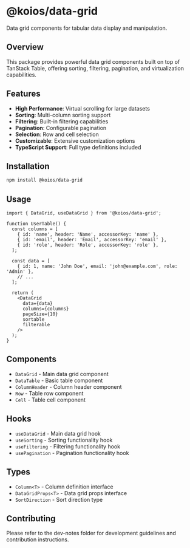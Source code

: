 # @koios/data-grid

Data grid components for tabular data display and manipulation.

## Overview

This package provides powerful data grid components built on top of TanStack Table, offering sorting, filtering, pagination, and virtualization capabilities.

## Features

- **High Performance**: Virtual scrolling for large datasets
- **Sorting**: Multi-column sorting support
- **Filtering**: Built-in filtering capabilities
- **Pagination**: Configurable pagination
- **Selection**: Row and cell selection
- **Customizable**: Extensive customization options
- **TypeScript Support**: Full type definitions included

## Installation

```bash
npm install @koios/data-grid
```

## Usage

```tsx
import { DataGrid, useDataGrid } from '@koios/data-grid';

function UserTable() {
  const columns = [
    { id: 'name', header: 'Name', accessorKey: 'name' },
    { id: 'email', header: 'Email', accessorKey: 'email' },
    { id: 'role', header: 'Role', accessorKey: 'role' },
  ];

  const data = [
    { id: 1, name: 'John Doe', email: 'john@example.com', role: 'Admin' },
    // ...
  ];

  return (
    <DataGrid
      data={data}
      columns={columns}
      pageSize={10}
      sortable
      filterable
    />
  );
}
```

## Components

- `DataGrid` - Main data grid component
- `DataTable` - Basic table component
- `ColumnHeader` - Column header component
- `Row` - Table row component
- `Cell` - Table cell component

## Hooks

- `useDataGrid` - Main data grid hook
- `useSorting` - Sorting functionality hook
- `useFiltering` - Filtering functionality hook
- `usePagination` - Pagination functionality hook

## Types

- `Column<T>` - Column definition interface
- `DataGridProps<T>` - Data grid props interface
- `SortDirection` - Sort direction type

## Contributing

Please refer to the dev-notes folder for development guidelines and contribution instructions.
